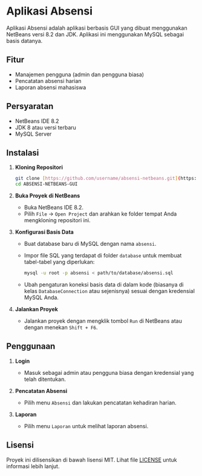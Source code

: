 # Aplikasi Absensi

Aplikasi Absensi adalah aplikasi berbasis GUI yang dibuat menggunakan NetBeans versi 8.2 dan JDK. Aplikasi ini menggunakan MySQL sebagai basis datanya.

## Fitur

- Manajemen pengguna (admin dan pengguna biasa)
- Pencatatan absensi harian
- Laporan absensi mahasiswa

## Persyaratan

- NetBeans IDE 8.2
- JDK 8 atau versi terbaru
- MySQL Server

## Instalasi

1. **Kloning Repositori**

    ```sh
    git clone [https://github.com/username/absensi-netbeans.git](https://github.com/rahmate2003/ABSENSI-NETBEANS-GUI.git)
    cd ABSENSI-NETBEANS-GUI
    ```

2. **Buka Proyek di NetBeans**

    - Buka NetBeans IDE 8.2.
    - Pilih `File` -> `Open Project` dan arahkan ke folder tempat Anda mengkloning repositori ini.

3. **Konfigurasi Basis Data**

    - Buat database baru di MySQL dengan nama `absensi`.
    - Impor file SQL yang terdapat di folder `database` untuk membuat tabel-tabel yang diperlukan:

      ```sh
      mysql -u root -p absensi < path/to/database/absensi.sql
      ```

    - Ubah pengaturan koneksi basis data di dalam kode (biasanya di kelas `DatabaseConnection` atau sejenisnya) sesuai dengan kredensial MySQL Anda.

4. **Jalankan Proyek**

    - Jalankan proyek dengan mengklik tombol `Run` di NetBeans atau dengan menekan `Shift + F6`.

## Penggunaan

1. **Login**

    - Masuk sebagai admin atau pengguna biasa dengan kredensial yang telah ditentukan.

2. **Pencatatan Absensi**

    - Pilih menu `Absensi` dan lakukan pencatatan kehadiran harian.

3. **Laporan**

    - Pilih menu `Laporan` untuk melihat laporan absensi.



## Lisensi

Proyek ini dilisensikan di bawah lisensi MIT. Lihat file [LICENSE](LICENSE) untuk informasi lebih lanjut.

